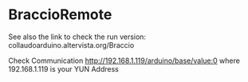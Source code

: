 # BraccioRemote

See also the link to check the run version: collaudoarduino.altervista.org/Braccio


Check Communication
http://192.168.1.119/arduino/base/value:0
where 192.168.1.119 is your YUN Address
